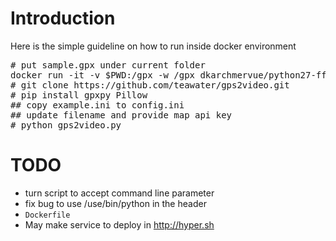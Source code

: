 # Introduction #
Here is the simple guideline on how to run inside docker environment

<pre>
# put sample.gpx under current folder
docker run -it -v $PWD:/gpx -w /gpx dkarchmervue/python27-ffmpeg bash
# git clone https://github.com/teawater/gps2video.git
# pip install gpxpy Pillow
## copy example.ini to config.ini
## update filename and provide map api key
# python gps2video.py
</pre>

# TODO #
- turn script to accept command line parameter
- fix bug to use /use/bin/python in the header
- `Dockerfile`
- May make service to deploy in http://hyper.sh 
